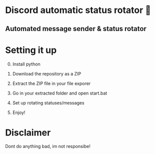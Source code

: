 # Discord automatic status rotator 🤖   
 
## Automated message sender & status rotator    
    
# Setting it up   
 
0. Install python 
1. Download the repository as a ZIP     
2. Extract the ZIP file in your file exporer    
3. Go in your extracted folder and open start.bat  
4. Set up rotating statuses/messages    
    
5. Enjoy!   
 
# Disclaimer  
    
Dont do anything bad, im not responsibe!  